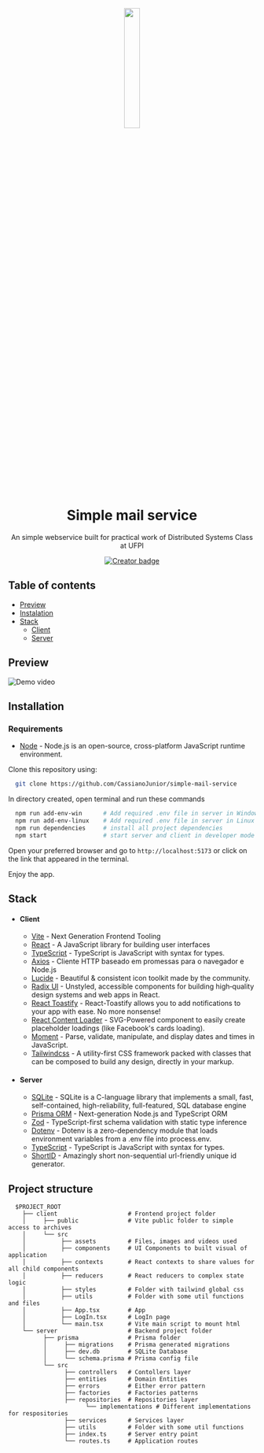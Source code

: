 <div align="center">
  <img src="https://raw.githubusercontent.com/gist/CassianoJunior/2c1476ec57e90e894e37075b6e7b6a1d/raw/4e8bdb21f474a57a45c526a1c003189ada14ce68/mail-ios.svg" width="25%" />
</div>

<h1 align="center">Simple mail service</h1>

<p align="center">An simple webservice built for practical work of Distributed Systems Class at UFPI</p>
<p align="center">
  <a href="https://github.com/CassianoJunior"><img src="https://img.shields.io/badge/created%20by-CassianoJunior-4BBAAB" alt="Creator badge" /></a>
</p>

## Table of contents
  
- [Preview](#preview)
- [Instalation](#instalation)
- [Stack](#stack)
  - [Client](#client)
  - [Server](#server)

## Preview

![Demo video](https://gist.githubusercontent.com/CassianoJunior/2c1476ec57e90e894e37075b6e7b6a1d/raw/5988e51e6de35ee1c482236080547ffe2b078091/demo-gif.gif)

## Installation

### Requirements

- [Node](https://nodejs.org) - Node.js is an open-source, cross-platform JavaScript runtime environment.

Clone this repository using:

```bash
  git clone https://github.com/CassianoJunior/simple-mail-service
```

In directory created, open terminal and run these commands

```bash
  npm run add-env-win      # Add required .env file in server in Windows OS
  npm run add-env-linux    # Add required .env file in server in Linux OS
  npm run dependencies     # install all project dependencies
  npm start                # start server and client in developer mode
```

Open your preferred browser and go to ```http://localhost:5173``` or click on the link that appeared in the terminal.

Enjoy the app.

## Stack
  
- #### Client
  - [Vite](https://vitejs.dev) - Next Generation Frontend Tooling
  - [React](https://reactjs.org) - A JavaScript library for building user interfaces
  - [TypeScript](https://www.typescriptlang.org) - TypeScript is JavaScript with syntax for types.
  - [Axios](https://axios-http.com) - Cliente HTTP baseado em promessas para o navegador e Node.js
  - [Lucide](https://lucide.dev) - Beautiful & consistent icon toolkit made by the community.
  - [Radix UI](https://www.radix-ui.com) - Unstyled, accessible components for building high‑quality design systems and web apps in React.
  - [React Toastify](https://github.com/fkhadra/react-toastify) - React-Toastify allows you to add notifications to your app with ease. No more nonsense!
  - [React Content Loader](https://github.com/danilowoz/react-content-loader) - SVG-Powered component to easily create placeholder loadings (like Facebook's cards loading).
  - [Moment](https://momentjs.com) - Parse, validate, manipulate,
and display dates and times in JavaScript.
  - [Tailwindcss](https://tailwindcss.com) - A utility-first CSS framework packed with classes that can be composed to build any design, directly in your markup.

- #### Server

  - [SQLite](https://www.sqlite.org/index.html) - SQLite is a C-language library that implements a small, fast, self-contained, high-reliability, full-featured, SQL database engine
  - [Prisma ORM](https://www.prisma.io) - Next-generation Node.js and TypeScript ORM
  - [Zod](https://github.com/colinhacks/zod) - TypeScript-first schema validation with static type inference
  - [Dotenv](https://github.com/motdotla/dotenv) - Dotenv is a zero-dependency module that loads environment variables from a .env file into process.env.
  - [TypeScript](https://www.typescriptlang.org) - TypeScript is JavaScript with syntax for types.
  - [ShortID](https://www.npmjs.com/package/shortid) - Amazingly short non-sequential url-friendly unique id generator.

## Project structure

```
  $PROJECT_ROOT
    ├── client                    # Frontend project folder
    │     ├── public              # Vite public folder to simple access to archives
    │     └── src              
    │          ├── assets         # Files, images and videos used
    │          ├── components     # UI Components to built visual of application
    │          ├── contexts       # React contexts to share values for all child components
    │          ├── reducers       # React reducers to complex state logic
    │          ├── styles         # Folder with tailwind global css 
    │          ├── utils          # Folder with some util functions and files
    │          ├── App.tsx        # App
    │          ├── LogIn.tsx      # LogIn page
    │          └── main.tsx       # Vite main script to mount html
    └── server                    # Backend project folder
          ├── prisma              # Prisma folder
          │     ├── migrations    # Prisma generated migrations
          │     ├── dev.db        # SQLite Database
          │     └── schema.prisma # Prisma config file
          └── src
                ├── controllers   # Contollers layer
                ├── entities      # Domain Entities
                ├── errors        # Either error pattern
                ├── factories     # Factories patterns
                ├── repositories  # Repositories layer 
                      └── implementations # Different implementations for respositories
                ├── services      # Services layer
                ├── utils         # Folder with some util functions 
                ├── index.ts      # Server entry point
                └── routes.ts     # Application routes
```
